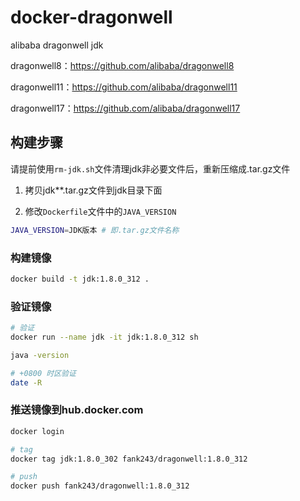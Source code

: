 # docker-dragonwell

alibaba dragonwell jdk

dragonwell8：https://github.com/alibaba/dragonwell8

dragonwell11：https://github.com/alibaba/dragonwell11

dragonwell17：https://github.com/alibaba/dragonwell17

## 构建步骤

请提前使用`rm-jdk.sh`文件清理jdk非必要文件后，重新压缩成.tar.gz文件

1. 拷贝jdk**.tar.gz文件到jdk目录下面

2. 修改`Dockerfile`文件中的`JAVA_VERSION`

```bash
JAVA_VERSION=JDK版本 # 即.tar.gz文件名称
```

### 构建镜像

```bash
docker build -t jdk:1.8.0_312 .
```

### 验证镜像

```bash
# 验证
docker run --name jdk -it jdk:1.8.0_312 sh

java -version

# +0800 时区验证
date -R
```

### 推送镜像到hub.docker.com

```bash
docker login

# tag 
docker tag jdk:1.8.0_302 fank243/dragonwell:1.8.0_312

# push
docker push fank243/dragonwell:1.8.0_312
```